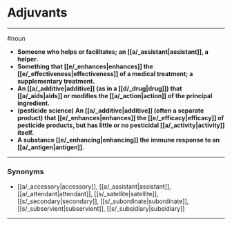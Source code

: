 # Adjuvants
---
#noun
- **Someone who helps or facilitates; an [[a/_assistant|assistant]], a helper.**
- **Something that [[e/_enhances|enhances]] the [[e/_effectiveness|effectiveness]] of a medical treatment; a supplementary treatment.**
- **An [[a/_additive|additive]] (as in a [[d/_drug|drug]]) that [[a/_aids|aids]] or modifies the [[a/_action|action]] of the principal ingredient.**
- **(pesticide science) An [[a/_additive|additive]] (often a separate product) that [[e/_enhances|enhances]] the [[e/_efficacy|efficacy]] of pesticide products, but has little or no pesticidal [[a/_activity|activity]] itself.**
- **A substance [[e/_enhancing|enhancing]] the immune response to an [[a/_antigen|antigen]].**
---
### Synonyms
- [[a/_accessory|accessory]], [[a/_assistant|assistant]], [[a/_attendant|attendant]], [[s/_satellite|satellite]], [[s/_secondary|secondary]], [[s/_subordinate|subordinate]], [[s/_subservient|subservient]], [[s/_subsidiary|subsidiary]]
---
